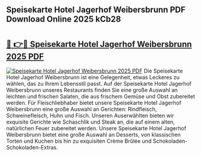 ## Speisekarte Hotel Jagerhof Weibersbrunn PDF Download Online 2025 kCb28

# <h2><a href="http://gc8l6cr.nevu.top/?p=Speisekarte+Hotel+Jagerhof+Weibersbrunn">🔗 👉🔴 Speisekarte Hotel Jagerhof Weibersbrunn 2025 PDF</a></h2>

[![Speisekarte Hotel Jagerhof Weibersbrunn 2025 PDF](https://i.imgur.com/dBaPXMq.png)](http://gc8l6cr.nevu.top/?p=Speisekarte+Hotel+Jagerhof+Weibersbrunn)
Die Speisekarte Hotel Jagerhof Weibersbrunn ist eine Gelegenheit, etwas Leckeres zu wählen, das zu Ihrem Lebensstil passt. Auf der Speisekarte Hotel Jagerhof Weibersbrunn unseres Restaurants finden Sie eine große Auswahl an leichten und frischen Salaten, die aus frischem Gemüse und Obst zubereitet werden. Für Fleischliebhaber bietet unsere Speisekarte Hotel Jagerhof Weibersbrunn eine große Auswahl an Gerichten: Rindfleisch, Schweinefleisch, Huhn und Fisch. Unseren Auserwählten bieten wir exquisite Gerichte wie Schaschlik und Steak an, die auf einem alten, natürlichen Feuer zubereitet werden. Unsere Speisekarte Hotel Jagerhof Weibersbrunn bietet eine große Auswahl an Desserts, von klassischen Torten und Kuchen bis hin zu exquisiten Crème Brûlée und Schokoladen-Schokoladen-Extras.
